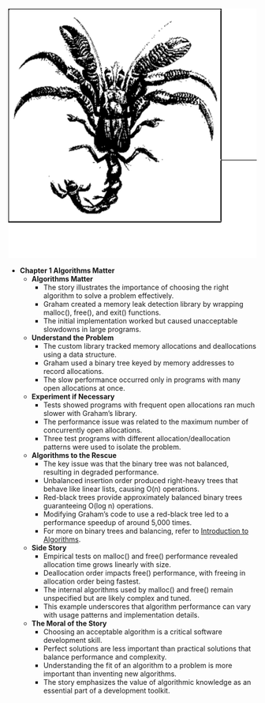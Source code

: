 ![AN-ch01-purpose](AN-ch01-purpose.best.png)

- **Chapter 1 Algorithms Matter**
  - **Algorithms Matter**
    - The story illustrates the importance of choosing the right algorithm to solve a problem effectively.
    - Graham created a memory leak detection library by wrapping malloc(), free(), and exit() functions.
    - The initial implementation worked but caused unacceptable slowdowns in large programs.
  - **Understand the Problem**
    - The custom library tracked memory allocations and deallocations using a data structure.
    - Graham used a binary tree keyed by memory addresses to record allocations.
    - The slow performance occurred only in programs with many open allocations at once.
  - **Experiment if Necessary**
    - Tests showed programs with frequent open allocations ran much slower with Graham’s library.
    - The performance issue was related to the maximum number of concurrently open allocations.
    - Three test programs with different allocation/deallocation patterns were used to isolate the problem.
  - **Algorithms to the Rescue**
    - The key issue was that the binary tree was not balanced, resulting in degraded performance.
    - Unbalanced insertion order produced right-heavy trees that behave like linear lists, causing O(n) operations.
    - Red-black trees provide approximately balanced binary trees guaranteeing O(log n) operations.
    - Modifying Graham’s code to use a red-black tree led to a performance speedup of around 5,000 times.
    - For more on binary trees and balancing, refer to [Introduction to Algorithms](https://mitpress.mit.edu/books/introduction-algorithms).
  - **Side Story**
    - Empirical tests on malloc() and free() performance revealed allocation time grows linearly with size.
    - Deallocation order impacts free() performance, with freeing in allocation order being fastest.
    - The internal algorithms used by malloc() and free() remain unspecified but are likely complex and tuned.
    - This example underscores that algorithm performance can vary with usage patterns and implementation details.
  - **The Moral of the Story**
    - Choosing an acceptable algorithm is a critical software development skill.
    - Perfect solutions are less important than practical solutions that balance performance and complexity.
    - Understanding the fit of an algorithm to a problem is more important than inventing new algorithms.
    - The story emphasizes the value of algorithmic knowledge as an essential part of a development toolkit.
